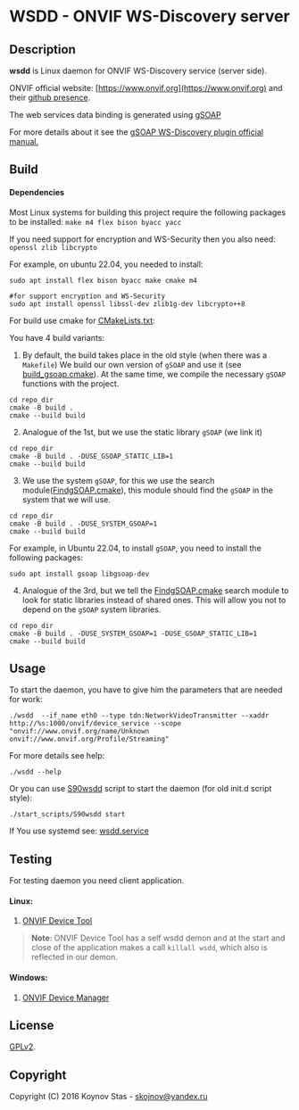 # WSDD - ONVIF WS-Discovery server


## Description

**wsdd** is Linux daemon for ONVIF WS-Discovery service (server side).

ONVIF official website: [https://www.onvif.org](https://www.onvif.org)
and their [github presence](https://github.com/onvif/).

The web services data binding is generated using [gSOAP](https://www.genivia.com)

For more details about it see the [gSOAP WS-Discovery plugin official manual.](https://www.genivia.com/doc/wsdd/html/wsdd_0.html)



## Build

#### Dependencies
Most Linux systems for building this project require the following packages to be installed: `make m4 flex bison byacc yacc`

If you need support for encryption and WS-Security then you also need: `openssl zlib libcrypto`


For example, on ubuntu 22.04, you needed to install:
```console
sudo apt install flex bison byacc make cmake m4

#for support encryption and WS-Security
sudo apt install openssl libssl-dev zlib1g-dev libcrypto++8
```


For build use cmake for [CMakeLists.txt](./CMakeLists.txt):

You have 4 build variants:

1. By default, the build takes place in the old style (when there was a `Makefile`)
  We build our own version of `gSOAP` and use it (see [build_gsoap.cmake](./cmake/build_gsoap.cmake)).
  At the same time, we compile the necessary `gSOAP` functions with the project.

```console
cd repo_dir
cmake -B build .
cmake --build build
```


2. Analogue of the 1st, but we use the static library `gSOAP` (we link it)

```console
cd repo_dir
cmake -B build . -DUSE_GSOAP_STATIC_LIB=1
cmake --build build
```


3. We use the system `gSOAP`, for this we use the search module([FindgSOAP.cmake](./cmake/FindgSOAP.cmake)),
 this module should find the `gSOAP` in the system that we will use.

```console
cd repo_dir
cmake -B build . -DUSE_SYSTEM_GSOAP=1
cmake --build build
```

For example, in Ubuntu 22.04, to install `gSOAP`, you need to install the following packages:

```console
sudo apt install gsoap libgsoap-dev
```


4. Analogue of the 3rd, but we tell the [FindgSOAP.cmake](./cmake/FindgSOAP.cmake) search module to look for static libraries instead of shared ones.
  This will allow you not to depend on the `gSOAP` system libraries.

```console
cd repo_dir
cmake -B build . -DUSE_SYSTEM_GSOAP=1 -DUSE_GSOAP_STATIC_LIB=1
cmake --build build
```



## Usage

To start the daemon, you have to give him the parameters that are needed for work:

```console
./wsdd  --if_name eth0 --type tdn:NetworkVideoTransmitter --xaddr http://%s:1000/onvif/device_service --scope "onvif://www.onvif.org/name/Unknown onvif://www.onvif.org/Profile/Streaming"
```

For more details see help:
```console
./wsdd --help
```


Or you can use [S90wsdd](./start_scripts/S90wsdd) script to start the daemon (for old init.d script style):
```console
./start_scripts/S90wsdd start
```

If You use systemd see:
[wsdd.service](./start_scripts/wsdd.service)



## Testing

For testing daemon you need client application.

#### Linux:
1. [ONVIF Device Tool](http://lingodigit.com/onvif_nvc.html)

> **Note**: ONVIF Device Tool has a self wsdd demon and at the start and close of the application makes a call `killall wsdd`, which also is reflected in our demon.


#### Windows:
1. [ONVIF Device Manager](https://sourceforge.net/projects/onvifdm/)



## License

[GPLv2](./LICENSE).



## Copyright

Copyright (C) 2016 Koynov Stas - skojnov@yandex.ru
